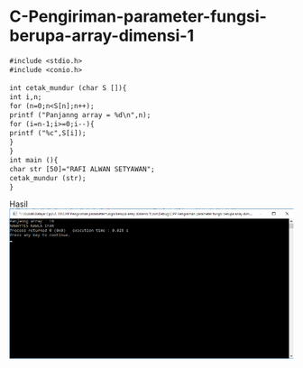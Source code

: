 # C-Pengiriman-parameter-fungsi-berupa-array-dimensi-1

    #include <stdio.h>
    #include <conio.h>

    int cetak_mundur (char S []){
    int i,n;
    for (n=0;n<S[n];n++);
    printf ("Panjanng array = %d\n",n);
    for (i=n-1;i>=0;i--){
    printf ("%c",S[i]);
    }
    }
    int main (){
    char str [50]="RAFI ALWAN SETYAWAN";
    cetak_mundur (str);
    }
    
Hasil
![img](https://github.com/Rafflesia3/C-Pengiriman-parameter-fungsi-berupa-array-dimensi-1/blob/master/C++%20Pengiriman%20parameter%20fungsi%20berupa%20array%20dimensi%201.png?raw=true)
